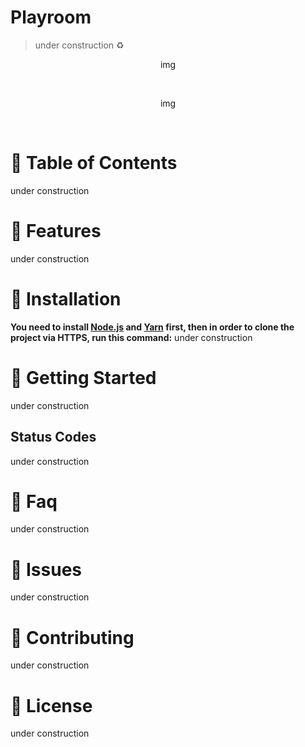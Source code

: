 <p align="center">
   <!-- <img src=".github/logo.png" width="150"/> -->
</p>

# Playroom

> under construction :recycle:

<p align="center">
img
</p>
<br>
<p align="center">
img
</p>
<br>

# :pushpin: Table of Contents
under construction 

# :rocket: Features
under construction 

# :construction_worker: Installation

**You need to install [Node.js](https://nodejs.org/en/download/) and [Yarn](https://yarnpkg.com/) first, then in order to clone the project via HTTPS, run this command:**
under construction 

# :runner: Getting Started

under construction 
<!-- Run the transactions in order to configure the database schema
under construction 

Run the following command in order to start the application in a development environment:
under construction  -->

## Status Codes

under construction 

# :postbox: Faq
under construction 


# :bug: Issues
under construction 

# :tada: Contributing
under construction 

# :closed_book: License
under construction 
